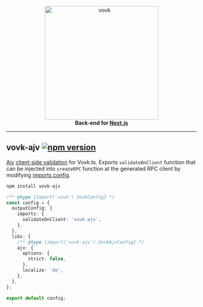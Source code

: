 <p align="center">
  <a href="https://vovk.dev">
    <picture>
      <source width="300" media="(prefers-color-scheme: dark)" srcset="https://vovk.dev/vovk-logo-white.svg">
      <source width="300" media="(prefers-color-scheme: light)" srcset="https://vovk.dev/vovk-logo.svg">
      <img width="300" alt="vovk" src="https://vovk.dev/vovk-logo.svg">
    </picture>
  </a>
  <br>
  <strong>Back-end for <a href="https://nextjs.org/">Next.js</a></strong>
</p>

---

## vovk-ajv [![npm version](https://badge.fury.io/js/vovk-ajv.svg)](https://www.npmjs.com/package/vovk-ajv)

[Ajv](https://ajv.js.org/) [client-side validation](https://vovk.dev/validation/client) for Vovk.ts. Exports `validateOnClient` function that can be injected into `createRPC` function at the generated RPC client by modifying [imports config](https://vovk.dev/imports#validateonclient).

```sh
npm install vovk-ajv
```


```ts
/** @type {import('vovk').VovkConfig} */
const config = {
  outputConfig: {
    imports: {
      validateOnClient: 'vovk-ajv',
    },
  },
  libs: {
    /** @type {import('vovk-ajv').VovkAjvConfig} */
    ajv: {
      options: {
        strict: false,
      },
      localize: 'de',
    },
  },
};
 
export default config;
```
